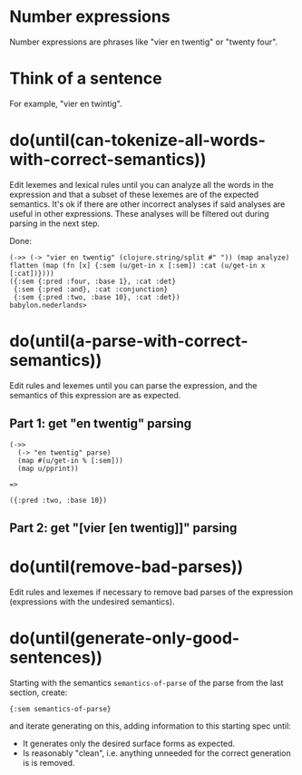 # Number expressions

Number expressions are phrases like "vier en twentig" or "twenty four".

# Think of a sentence

For example, "vier en twintig".

# do(until(can-tokenize-all-words-with-correct-semantics))

Edit lexemes and lexical rules until you can analyze all the words in the expression
and that a subset of these lexemes are of the expected semantics.
It's ok if there are other incorrect analyses if said analyses are useful
in other expressions. These analyses will be filtered out during parsing in the
next step.

Done:
```
(->> (-> "vier en twentig" (clojure.string/split #" ")) (map analyze) flatten (map (fn [x] {:sem (u/get-in x [:sem]) :cat (u/get-in x [:cat])})))
({:sem {:pred :four, :base 1}, :cat :det}
 {:sem {:pred :and}, :cat :conjunction}
 {:sem {:pred :two, :base 10}, :cat :det})
babylon.nederlands> 
```

# do(until(a-parse-with-correct-semantics))

Edit rules and lexemes until you can parse the expression, and the semantics
of this expression are as expected.

## Part 1: get "en twentig" parsing

```
(->> 
  (-> "en twentig" parse) 
  (map #(u/get-in % [:sem])) 
  (map u/pprint))

=>

({:pred :two, :base 10})
```

## Part 2: get "[vier [en twentig]]" parsing

# do(until(remove-bad-parses))

Edit rules and lexemes if necessary to remove bad parses of the expression (expressions with 
the undesired semantics).

# do(until(generate-only-good-sentences))

Starting with the semantics `semantics-of-parse` of the parse from the last section, 
create: 
```
{:sem semantics-of-parse}
``` 

and iterate generating on this, adding information to this starting spec until:
- It generates only the desired surface forms as expected.
- Is reasonably "clean", i.e. anything unneeded for the correct generation is
  is removed.


